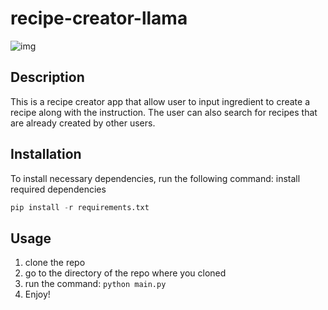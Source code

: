 # recipe-creator-llama 
![img](https://images.nightcafe.studio/jobs/6BaR2m3Net6xYb2AaHTR/6BaR2m3Net6xYb2AaHTR--1--npvcq_6x.jpg?tr=w-1600,c-at_max)

## Description
This is a recipe creator app that allow user to input ingredient to create a recipe along with the instruction. The user can also search for recipes that are already created by other users.

## Installation
To install necessary dependencies, run the following command: install required dependencies
```python
pip install -r requirements.txt
```

## Usage
1. clone the repo
2. go to the directory of the repo where you cloned
3. run the command: `python main.py`
4. Enjoy! 



